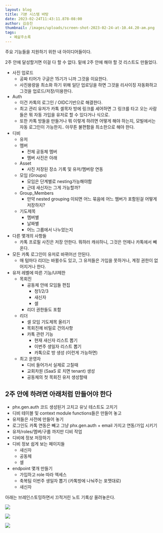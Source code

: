 ```yaml
---
layout: blog
title: 기본 시스템 바탕
date: 2023-02-24T11:43:11.878-08:00
author: 김승진
thumbnail: /images/uploads/screen-shot-2023-02-24-at-10.44.20-am.png
tags:
  - 예삶주소록
---
```

주요 기능들을 지원하기 위한 내 아이디어들이다.

2주 안에 달성할거면 이걸 다 할 수 없다. 밑에 2주 안에 해야 할 것 리스트도 만들었다.

- 사진 업로드
  - 공짜 티어가 구글은 15기가 니까 그것을 이요한다.
  - 사진용량을 최소화 하기 위해 일단 업로딩을 하면 그것을 리사이징 자동화하고 그것을 업로드/저장/이용한다.
- Auth
  - 이건 카톡의 로그인 / OIDC기반으로 해결한다.
  - 최고 관리 유저가 카톡 셀목자 방에 링크를 셰어하면 그 링크를 타고 오는 사람들은 뭐 자동 가입을 유저로 할 수 있다거나 식으로.
  - 또한 카톡 방들을 만들거나 뭐 이렇게 하려면 어떻게 해야 하는지, 모빌에서는 자동 로그인이 가능한지.. 아무튼 불편함을 최소한으로 해야 한다.
- 디비
  - 유저
  - 멤버
    - 전체 공동체 멤버
    - 멤버 사진은 아래
  - Asset
    - 사진 저장된 장소 기록 및 유저/멤버랑 연동
  - 모임 (Groups)
    - 모임은 단계별로 nesting가능해야함
    - 근데 새신자는 그게 가능할까?
  - Group_Members
    - 만약 nested grouping 이되면 어느 묶음에 어느 멤버가 포함된걸 어떻게 저장하지?
  - 기도제목
    - 멤버별
    - 날짜별
    - 어느 그룹에서 나누었는지
- 다른 몇개의 사항들
  - 카톡 프로필 사진은 저장 안한다. 뭐하러 캐쉬하니, 그것은 언제나 카톡에서 빼온다.
- 모든 카톡 로그인이 유저로 바뀌어선 안된다.
  - 매 텀마다 리더는 바뀔수도 있고, 그 유저들은 가입을 못하거나, 계정 권한이 없어지거나 한다.
- 유저 레벨에 따른 기능/UI제한
  - 목회진
    - 공동체 안에 모임들 편집
      - 청1/2/3
      - 새신자
      - 셀
    - 리더 권한들도 포함
  - 리더
    - 셀 모임 기도제목 올리기
    - 목회진께 비밀로 건의사항
    - 카톡 관련 기능
      - 현재 새신자 리스트 뽑기
      - 이번주 생일자 리스트 뽑기
      - 카톡으로 방 생성 (이런게 가능하면)
  - 최고 운영자
    - 디비 들어가서 실제로 고칠때
    - 교회차원 (SaaS 로 치면 tenant) 생성
    - 공동체의 첫 목회진 유저 생성할때

## 2주 안에 하려면 아래처럼 만들어야 한다

- phx.gen.auth 코드 생성된거 고치고 유닛 테스트도 고치기
- 디비 테이블 및 context module functions들은 만들어 놓고
- 유저들은 사전에 만들어 놓기
- 로그인도 카톡 연동은 빼고 그냥 phx.gen.auth + email 가지고 연동/가입 시키기
- 유저/roles/멤버/구룹 까지만 디비 작업
- 디비에 정보 저장하기
- 디비 정보 쉽게 보는 페이지들
  - 새신자
  - 공동체
  - 셀
- endpoint 몇개 만들기
  - 가입하고 role 따라 엑세스
  - 축복팀 이번주 생일자 뽑기 (카톡방에 나눠주는 포맷대로)
  - 새신자

아래는 브레인스토밍하면서 끄적거린 노트 기록상 올려놓은다.

![](https://i.imgur.com/ZOegawm.jpg)

![](https://i.imgur.com/heV3dFi.jpg)

![](https://i.imgur.com/QUanRPM.jpg)
